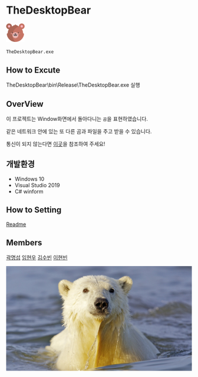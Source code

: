 # TheDesktopBear

<img src="./TheDesktopBear/TheDesktopBear/resource/img/bear.png" width="10%" height="auto"> 

`TheDesktopBear.exe`

## How to Excute
TheDesktopBear\bin\Release\TheDesktopBear.exe 실행

## OverView
이 프로젝트는 Window화면에서 돌아다니는 `곰`을 표현하였습니다.

같은 네트워크 안에 있는 또 다른 곰과 파일을 주고 받을 수 있습니다.

통신이 되지 않는다면 [이곳](#how-to-setting)을 참조하여 주세요!

## 개발환경
- Windows 10
- Visual Studio 2019
- C# winform
  


## How to Setting
[Readme](./how_to_setting/Readme.md)

## Members
[곽명섭](https://github.com/myungsup1250)
[임현우](https://github.com/IHW213)
[김수빈](https://github.com/kimziou77)
[이현빈](https://github.com/Phaskal)


<img src="./TheDesktopBear/TheDesktopBear/resource/img/ETC/polar_bear_water.jpg" height="auto"> 


